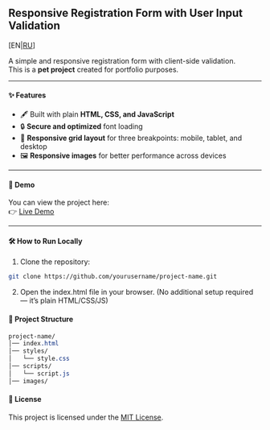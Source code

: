 ## Responsive Registration Form with User Input Validation

[EN|[RU](./README_RU.md)]

A simple and responsive registration form with client-side validation.  
This is a **pet project** created for portfolio purposes.

---

#### ✨ Features
- 🖋 Built with plain **HTML, CSS, and JavaScript**
- 🔒 **Secure and optimized** font loading
- 📱 **Responsive grid layout** for three breakpoints: mobile, tablet, and desktop
- 🖼 **Responsive images** for better performance across devices

---

#### 🚀 Demo
You can view the project here:  
👉 [Live Demo](#)

---

#### 🛠 How to Run Locally
1) Clone the repository:

```bash
git clone https://github.com/yourusername/project-name.git
```

2) Open the index.html file in your browser.
(No additional setup required — it’s plain HTML/CSS/JS)

#### 📂 Project Structure
```css
project-name/
│── index.html
│── styles/
│   └── style.css
│── scripts/
│   └── script.js
│── images/
```

#### 📜 License
This project is licensed under the [MIT License](./LICENSE).
